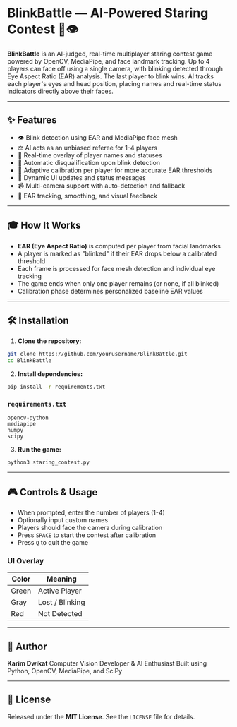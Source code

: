 # BlinkBattle — AI-Powered Staring Contest 🚫👁

**BlinkBattle** is an AI-judged, real-time multiplayer staring contest game powered by OpenCV, MediaPipe, and face landmark tracking. Up to 4 players can face off using a single camera, with blinking detected through Eye Aspect Ratio (EAR) analysis. The last player to blink wins. AI tracks each player's eyes and head position, placing names and real-time status indicators directly above their faces.

---

## ✨ Features

* 👁 Blink detection using EAR and MediaPipe face mesh
* ⚖️ AI acts as an unbiased referee for 1-4 players
* 🧵 Real-time overlay of player names and statuses
* 🚮 Automatic disqualification upon blink detection
* 🔢 Adaptive calibration per player for more accurate EAR thresholds
* 🔄 Dynamic UI updates and status messages
* 📹 Multi-camera support with auto-detection and fallback
* 🔢 EAR tracking, smoothing, and visual feedback

---

## 🎓 How It Works

* **EAR (Eye Aspect Ratio)** is computed per player from facial landmarks
* A player is marked as "blinked" if their EAR drops below a calibrated threshold
* Each frame is processed for face mesh detection and individual eye tracking
* The game ends when only one player remains (or none, if all blinked)
* Calibration phase determines personalized baseline EAR values

---

## 🛠️ Installation

1. **Clone the repository:**

```bash
git clone https://github.com/yourusername/BlinkBattle.git
cd BlinkBattle
```

2. **Install dependencies:**

```bash
pip install -r requirements.txt
```

### `requirements.txt`

```
opencv-python
mediapipe
numpy
scipy
```

3. **Run the game:**

```bash
python3 staring_contest.py
```

---

## 🎮 Controls & Usage

* When prompted, enter the number of players (1-4)
* Optionally input custom names
* Players should face the camera during calibration
* Press `SPACE` to start the contest after calibration
* Press `Q` to quit the game

### UI Overlay

| Color | Meaning         |
| ----- | --------------- |
| Green | Active Player   |
| Gray  | Lost / Blinking |
| Red   | Not Detected    |

---

## 👤 Author

**Karim Dwikat**
Computer Vision Developer & AI Enthusiast
Built using Python, OpenCV, MediaPipe, and SciPy

---

## 📄 License

Released under the **MIT License**. See the `LICENSE` file for details.
